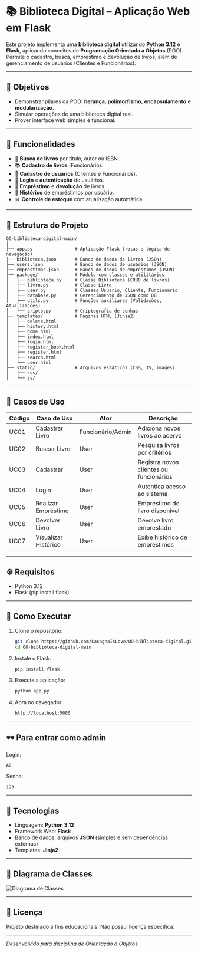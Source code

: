 # 📚 Biblioteca Digital – Aplicação Web em Flask

Este projeto implementa uma **biblioteca digital** utilizando **Python 3.12** e **Flask**, aplicando conceitos de **Programação Orientada a Objetos** (POO). Permite o cadastro, busca, empréstimo e devolução de livros, além de gerenciamento de usuários (Clientes e Funcionários).

---

## 🎯 Objetivos

- Demonstrar pilares da POO: **herança**, **polimorfismo**, **encapsulamento** e **modularização**.
- Simular operações de uma biblioteca digital real.
- Prover interface web simples e funcional.

---

## 🧩 Funcionalidades

- 🔎 **Busca de livros** por título, autor ou ISBN.
- 📚 **Cadastro de livros** (Funcionário).
- 👥 **Cadastro de usuários** (Clientes e Funcionários).
- 🔐 **Login** e **autenticação** de usuários.
- 📖 **Empréstimo** e **devolução** de livros.
- 📜 **Histórico** de empréstimos por usuário.
- 📊 **Controle de estoque** com atualização automática.

---

## 🧱 Estrutura do Projeto

```plain
OO-biblioteca-digital-main/
│
├── app.py                # Aplicação Flask (rotas e lógica de navegação)
├── biblioteca.json       # Banco de dados de livros (JSON)
├── users.json            # Banco de dados de usuários (JSON)
├── emprestimos.json      # Banco de dados de empréstimos (JSON)
├── package/              # Módulo com classes e utilitários
│   ├── biblioteca.py     # Classe Biblioteca (CRUD de livros)
│   ├── livro.py          # Classe Livro
│   ├── user.py           # Classes Usuario, Cliente, Funcionario
│   ├── database.py       # Gerenciamento de JSON como DB
│   ├── utils.py          # Funções auxiliares (Validações, Atualizações)
│   └── cripto.py         # Criptografia de senhas
├── templates/            # Páginas HTML (Jinja2)
│   ├── delete.html       
│   ├── history.html     
│   ├── home.html
│   ├── index.html
│   ├── login.html
│   ├── register_book.html
│   ├── register.html
│   ├── search.html
│   └── user.html
├── static/               # Arquivos estáticos (CSS, JS, images)
│   ├── css/
│   └── js/
```

---

## 📌 Casos de Uso

| Código | Caso de Uso          | Ator                | Descrição                               |
| ------ | -------------------- | ------------------- | --------------------------------------- |
| UC01   | Cadastrar Livro      | Funcionário/Admin   | Adiciona novos livros ao acervo         |
| UC02   | Buscar Livro         | User                | Pesquisa livros por critérios           |
| UC03   | Cadastrar            | User                | Registra novos clientes ou funcionários |
| UC04   | Login                | User                | Autentica acesso ao sistema             |
| UC05   | Realizar Empréstimo  | User                | Empréstimo de livro disponível          |
| UC06   | Devolver Livro       | User                | Devolve livro emprestado                |
| UC07   | Visualizar Histórico | User                | Exibe histórico de empréstimos          |

---

## ⚙️ Requisitos

- Python 3.12
- Flask (pip install flask)

---

## 🚀 Como Executar

1. Clone o repositório:

   ```bash
   git clone https://github.com/LasagnaIsLove/OO-biblioteca-digital.git
   cd OO-biblioteca-digital-main
   ```

2. Instale o Flask:

   ```bash
   pip install flask
   ```

3. Execute a aplicação:

   ```bash
   python app.py
   ```

4. Abra no navegador:

   ```
   http://localhost:5000
   ```

---

## 🕶️ Para entrar como admin
Login:
   ```
   A0
   ```
Senha:
   ```
   123
   ```
---

## 📄 Tecnologias

- Linguagem: **Python 3.12**
- Framework Web: **Flask**
- Banco de dados: arquivos **JSON** (simples e sem dependências externas)
- Templates: **Jinja2**

---

## 🧠 Diagrama de Classes

![Diagrama de Classes](./Diagrama_biblioteca_digital.drawio.png)

---

## 📝 Licença

Projeto destinado a fins educacionais. Não possui licença específica.

---

*Desenvolvido para disciplina de Orientação a Objetos*
